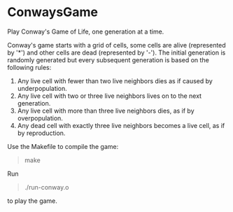 # ConwaysGame  

Play Conway's Game of Life, one generation at a time.  
  
Conway's game starts with a grid of cells, some cells are alive (represented by '*') and other cells are dead (represented by '-'). The initial generation is randomly generated but every subsequent generation is based on the following rules:  
1. Any live cell with fewer than two live neighbors dies as if caused by underpopulation.  
2. Any live cell with two or three live neighbors lives on to the next generation.  
3. Any live cell with more than three live neighbors dies, as if by overpopulation.  
4. Any dead cell with exactly three live neighbors becomes a live cell, as if by reproduction.  
  
Use the Makefile to compile the game:  
>make  
  
Run  
>./run-conway.o  
  
to play the game.  
